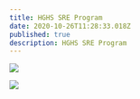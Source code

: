 ```yaml
---
title: HGHS SRE Program
date: 2020-10-26T11:28:33.018Z
published: true
description: HGHS SRE Program
---
```

![](/images/uploads/hghs-sre-program-1.png)

![](/images/uploads/hghs-sre-program-2.png)
